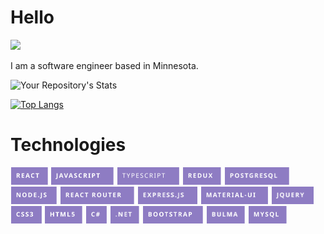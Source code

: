 # Hello
![](https://komarev.com/ghpvc/?username=stephenmussel&color=8e7cc3)

I am a software engineer based in Minnesota.
  
![Your Repository's Stats](https://https://github-readme-stats-bqoq8h42y-stephenmussel.vercel.app/api?username=stephenmussel&theme=buefy&icon_color=7a58d5&show_icons=true)

[![Top Langs](https://github-readme-stats.vercel.app/api/top-langs/?username=stephenmussel&layout=compact&title_color=7a58d5)](https://github.com/anuraghazra/github-readme-stats) 

# Technologies

<p float="left">
    <img src="./images/react.svg" height="28px" alt="react" style="margin: 0 1px"/>
    <img src="./images/javascript.svg" height="28px" alt="javascript"style="margin: 0 1px"/>
    <img src="./images/typescript.svg" height="28px" alt="typescript"style="margin: 0 1px"/>
    <img src="./images/redux.svg" height="28px" alt="redux" style="margin: 0 1px"/>
    <img src="./images/postgresql.svg" height="28px" alt="postgresql" style="margin: 0 1px"/>
    <img src="./images/nodejs.svg" height="28px" alt="node.js" style="margin: 0 1px"/>
    <img src="./images/react-router.svg" height="28px" alt="react router" style="margin: 0 1px"/>
    <img src="./images/expressjs.svg" height="28px" alt="express.js" style="margin: 0 1px"/>
    <img src="./images/mui.svg" height="28px" alt="material-ui" style="margin: 0 1px"/>
    <img src="./images/jquery.svg" height="28px" alt="jquery" style="margin: 0 1px"/>
    <img src="./images/css3.svg" height="28px" alt="css3" style="margin: 0 1px"/>
    <img src="./images/html5.svg" height="28px" alt="html5" style="margin: 0 1px"/>
    <img src="./images/c-sharp.svg" height="28px" alt="c#" style="margin: 0 1px"/>
    <img src="./images/dotnet.svg" height="28px" alt=".net" style="margin: 0 1px"/>
    <img src="./images/bootstrap.svg" height="28px" alt="bootstrap" style="margin: 0 1px"/>
    <img src="./images/bulma.svg" height="28px" alt="bulma" style="margin: 0 1px"/>
    <img src="./images/mysql.svg" height="28px" alt="mysql" style="margin: 0 1px"/>
</p>



<!--
# Contact
[LinkedIn](https://www.linkedin.com/in/phaydara-vongsavanthong/)
-->

<!--
**stephenmussel/stephenmussel** is a ✨ _special_ ✨ repository because its `README.md` (this file) appears on your GitHub profile.

Here are some ideas to get you started:

- 🔭 I’m currently working on ...
- 🌱 I’m currently learning ...
- 👯 I’m looking to collaborate on ...
- 🤔 I’m looking for help with ...
- 💬 Ask me about ...
- 📫 How to reach me: ...
- 😄 Pronouns: ...
- ⚡ Fun fact: ...
-->
